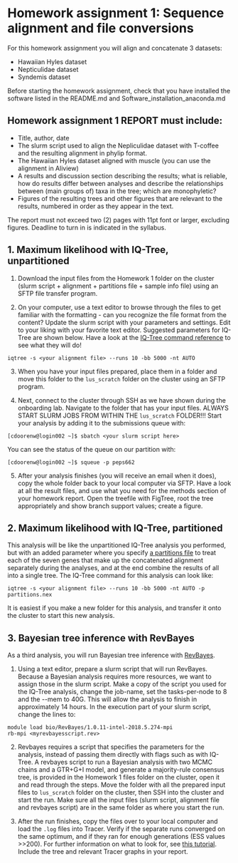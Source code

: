 # Homework assignment 1: Sequence alignment and file conversions

For this homework assignment you will align and concatenate 3 datasets:
- Hawaiian Hyles dataset
- Nepticulidae dataset
- Syndemis dataset

Before starting the homework assignment, check that you have installed the software listed in the README.md and Software_installation_anaconda.md 


## Homework assignment 1 REPORT must include:

- Title, author, date
- The slurm script used to align the Nepliculidae dataset with T-coffee and the resulting alignment in phylip format.
- The Hawaiian Hyles dataset aligned with muscle (you can use the alignment in Aliview) 
- A results and discussion section describing the results; what is reliable, how do results differ between analyses and describe the relationships between (main groups of) taxa in the tree; which are monophyletic?
- Figures of the resulting trees and other figures that are relevant to the results, numbered in order as they appear in the text.

The report must not exceed two (2) pages with 11pt font or larger, excluding figures. Deadline to turn in is indicated in the syllabus.

## 1. Maximum likelihood with IQ-Tree, unpartitioned

1. Download the input files from the Homework 1 folder on the cluster (slurm script + alignment + partitions file + sample info file) using an SFTP file transfer program.

2. On your computer, use a text editor to browse through the files to get familiar with the formatting - can you recognize the file format from the content? Update the slurm script with your parameters and settings. Edit to your liking with your favorite text editor. Suggested parameters for IQ-Tree are shown below. Have a look at the [IQ-Tree command reference](http://www.iqtree.org/doc/Command-Reference) to see what they will do!


```
iqtree -s <your alignment file> --runs 10 -bb 5000 -nt AUTO
```


3. When you have your input files prepared, place them in a folder and move this folder to the ```lus_scratch``` folder on the cluster using an SFTP program. 

4. Next, connect to the cluster through SSH as we have shown during the onboarding lab. Navigate to the folder that has your input files. ALWAYS START SLURM JOBS FROM WITHIN THE ```lus_scratch``` FOLDER!!! Start your analysis by adding it to the submissions queue with:

```console
[cdoorenw@login002 ~]$ sbatch <your slurm script here>
```

You can see the status of the queue on our partition with:

```console
[cdoorenw@login002 ~]$ squeue -p peps662
```


5. After your analysis finishes (you will receive an email when it does), copy the whole folder back to your local computer via SFTP. Have a look at all the result files, and use what you need for the methods section of your homework report. Open the treefile with FigTree, root the tree appropriately and show branch support values; create a figure.

## 2. Maximum likelihood with IQ-Tree, partitioned

This analysis will be like the unpartitioned IQ-Tree analysis you performed, but with an added parameter where you specify [a partitions file](http://www.iqtree.org/doc/Advanced-Tutorial) to treat each of the seven genes that make up the concatenated alignment separately during the analyses, and at the end combine the results of all into a single tree. The IQ-Tree command for this analysis can look like:

```
iqtree -s <your alignment file> --runs 10 -bb 5000 -nt AUTO -p partitions.nex
```

It is easiest if you make a new folder for this analysis, and transfer it onto the cluster to start this new analysis.


## 3. Bayesian tree inference with RevBayes

As a third analysis, you will run Bayesian tree inference with [RevBayes](https://revbayes.github.io/tutorials/intro/getting_started.html). 

1. Using a text editor, prepare a slurm script that will run RevBayes. Because a Bayesian analysis requires more resources, we want to assign those in the slurm script. Make a copy of the script you used for the IQ-Tree analysis, change the job-name, set the tasks-per-node to 8 and the --mem to 40G. This will allow the analysis to finish in approximately 14 hours. In the execution part of your slurm script, change the lines to:

```
module load bio/RevBayes/1.0.11-intel-2018.5.274-mpi
rb-mpi <myrevbayesscript.rev>
```


2. Revbayes requires a script that specifies the parameters for the analysis, instead of passing them directly with flags such as with IQ-Tree. A revbayes script to run a Bayesian analysis with two MCMC chains and a GTR+G+I model, and generate a majority-rule consensus tree, is provided in the Homework 1 files folder on the cluster, open it and read through the steps. Move the folder with all the prepared input files to ```lus_scratch``` folder on the cluster, then SSH into the cluster and start the run. Make sure all the input files (slurm script, alignment file and revbayes script) are in the same folder as where you start the run.


2. After the run finishes, copy the files over to your local computer and load the ```.log``` files into Tracer. Verify if the separate runs converged on the same optimum, and if they ran for enough generations (ESS values >>200). For further information on what to look for, see [this tutorial](https://beast.community/tracer_convergence). Include the tree and relevant Tracer graphs in your report.

